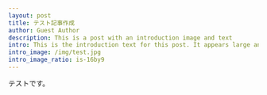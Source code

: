 ```yaml
--- 
layout: post
title: テスト記事作成
author: Guest Author
description: This is a post with an introduction image and text
intro: This is the introduction text for this post. It appears large and bold at the top of the post!
intro_image: /img/test.jpg
intro_image_ratio: is-16by9
---
```


テストです。
